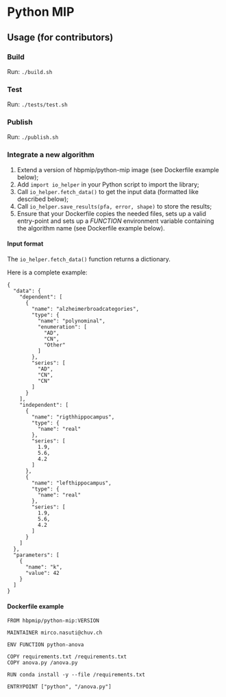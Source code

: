 # Python MIP

## Usage (for contributors)

### Build

Run: `./build.sh`


### Test

Run: `./tests/test.sh`


### Publish

Run: `./publish.sh`


### Integrate a new algorithm

1. Extend a version of hbpmip/python-mip image (see Dockerfile example below);
2. Add `import io_helper` in your Python script to import the library;
3. Call `io_helper.fetch_data()` to get the input data (formatted like described below);
4. Call `io_helper.save_results(pfa, error, shape)` to store the results;
5. Ensure that your Dockerfile copies the needed files, sets up a valid entry-point 
and sets up a _FUNCTION_ environment variable containing the algorithm name (see Dockerfile example below).


#### Input format

The `io_helper.fetch_data()` function returns a dictionary.

Here is a complete example:

```
{
  "data": {
    "dependent": [
      {
        "name": "alzheimerbroadcategories",
        "type": {
          "name": "polynominal",
          "enumeration": [
            "AD",
            "CN",
            "Other"
          ]
        },
        "series": [
          "AD",
          "CN",
          "CN"
        ]
      }
    ],
    "independent": [
      {
        "name": "rigthhippocampus",
        "type": {
          "name": "real"
        },
        "series": [
          1.9,
          5.6,
          4.2
        ]
      },
      {
        "name": "lefthippocampus",
        "type": {
          "name": "real"
        },
        "series": [
          1.9,
          5.6,
          4.2
        ]
      }
    ]
  },
  "parameters": [
    {
      "name": "k",
      "value": 42
    }
  ]
}
```

#### Dockerfile example

```
FROM hbpmip/python-mip:VERSION

MAINTAINER mirco.nasuti@chuv.ch

ENV FUNCTION python-anova

COPY requirements.txt /requirements.txt
COPY anova.py /anova.py

RUN conda install -y --file /requirements.txt

ENTRYPOINT ["python", "/anova.py"]
```
